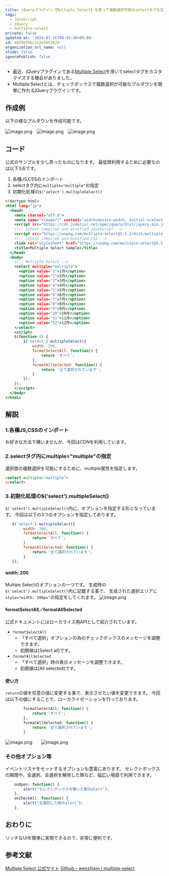 ```yaml
---
title: jQueryプラグイン【Multiple Select】を使って複数選択可能なselectタグを生成してみよう
tags:
  - JavaScript
  - jQuery
  - multiple-select
private: false
updated_at: '2024-03-16T08:45:40+09:00'
id: 4859dfbbc512ef653828
organization_url_name: null
slide: false
ignorePublish: false
---
```

- 最近、jQueryプラグインである[Multiple Select](https://multiple-select.wenzhixin.net.cn/)を用いてselectタグをカスタマイズする機会がありました。
- Multiple Selectとは、チェックボックスで複数選択が可能なプルダウンを簡単に作れるjQueryプラグインです。

## 作成例

以下の様なプルダウンを作成可能です。

![image.png](https://qiita-image-store.s3.ap-northeast-1.amazonaws.com/0/411902/7b128be9-8b01-673d-5353-b8ffea5fa25a.png)　![image.png](https://qiita-image-store.s3.ap-northeast-1.amazonaws.com/0/411902/d017bcfb-e405-da95-d9d1-6204020ffacc.png)　![image.png](https://qiita-image-store.s3.ap-northeast-1.amazonaws.com/0/411902/3393ad52-1ce3-10e0-7584-5d9889714ebc.png)

## コード

公式のサンプルを少し弄ったものになります。
最低限利用するために必要なのは以下3点です。

1. 各種JS,CSSのインポート
2. selectタグ内に`multiple="multiple"`の指定
3. 初期化処理の`$('select').multipleSelect()`

```index.html
<!doctype html>
<html lang="jp">
  <head>
    <meta charset="utf-8">
    <meta name="viewport" content="width=device-width, initial-scale=1, shrink-to-fit=no">
    <script src="https://cdn.jsdelivr.net/npm/jquery/dist/jquery.min.js"></script>
    <!-- Latest compiled and minified JavaScript -->
    <script src="https://unpkg.com/multiple-select@1.5.2/dist/multiple-select.min.js"></script>
    <!-- Latest compiled and minified CSS -->
    <link rel="stylesheet" href="https://unpkg.com/multiple-select@1.5.2/dist/multiple-select.min.css">
    <title>Multiple Select Sample</title>
  </head>
  <body>
    <!-- Multiple Select -->
    <select multiple="multiple">
      <option value="1">1月</option>
      <option value="2">2月</option>
      <option value="3">3月</option>
      <option value="4">4月</option>
      <option value="5">5月</option>
      <option value="6">6月</option>
      <option value="7">7月</option>
      <option value="8">8月</option>
      <option value="9">9月</option>
      <option value="10">10月</option>
      <option value="11">11月</option>
      <option value="12">12月</option>
    </select>
    <script>
    $(function () {
        $('select').multipleSelect({
            width: 200,
            formatSelectAll: function() {
                return 'すべて';
            },
            formatAllSelected: function() {
                return '全て選択されています';
            }
        });
    });
    </script>
  </body>
</html>
```

## 解説

### 1.各種JS,CSSのインポート

お好きな方法で構いませんが、今回はCDNを利用しています。

### 2.selectタグ内にmultiple="multiple"の指定

選択肢の複数選択を可能にするために、multiple属性を指定します。

```html
<select multiple="multiple">
</select>
```

### 3.初期化処理の$('select').multipleSelect()

`$('select').multipleSelect()`内に、オプションを指定する形となっています。
今回は以下の3つのオプションを指定してあります。

```js
   $('select').multipleSelect({
        width: 200,
        formatSelectAll: function() {
            return 'すべて';
        },
        formatAllSelected: function() {
            return '全て選択されています';
        }
   });
```

#### width: 200

Multipe Selectのオプションの一つです。
生成時の`$('select').multipleSelect()`内に記載する事で、
生成された選択エリアに`style="width: 200px"`の指定をしてくれます。
![image.png](https://qiita-image-store.s3.ap-northeast-1.amazonaws.com/0/411902/5a8601f5-8f30-a203-3bb0-128eff019672.png)

#### formatSelectAll／formatAllSelected

公式ドキュメントにはローカライズ用APIとして紹介されています。

- `formatSelectAll`
  - 「すべて選択」オプションの為のチェックボックスのメッセージを調整できます。
  - 初期値は[Select all]です。
- `formatAllSelected`
  - 「すべて選択」時の表示メッセージを調整できます。
  - 初期値は[All selected]です。

#### 使い方

`return`の値を任意の値に変更する事で、表示させたい値を変更できます。
今回は以下の値にすることで、ローカライゼーションを行っております。

```js
        formatSelectAll: function() {
            return 'すべて';
        },
        formatAllSelected: function() {
            return '全て選択されています';
        }
```

![image.png](https://qiita-image-store.s3.ap-northeast-1.amazonaws.com/0/411902/057bc560-bbd3-e7b9-a46d-6addcd103566.png)　　![image.png](https://qiita-image-store.s3.ap-northeast-1.amazonaws.com/0/411902/d3184547-475e-3da1-c277-6a61739e76f4.png)

### その他オプション等

イベントリスナをセットするオプションも豊富にあります。
セレクトボックスの開閉や、全選択、全選択を解除した際など、幅広い場面で利用できます。

```js
    onOpen: function() {
        alert("セレクトボックスを開いた際のalert");
    },
    onCheckAll: function() {
        alert("全選択した際のalert");
    },
```

## おわりに

リッチなUIを簡単に実現できるので、非常に便利です。

## 参考文献

[Multiple Select 公式サイト](https://multiple-select.wenzhixin.net.cn/)
[Github - wenzhixin / multiple-select](https://github.com/wenzhixin/multiple-select)
